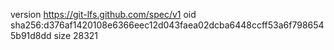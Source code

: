 version https://git-lfs.github.com/spec/v1
oid sha256:d376af1420108e6366eec12d043faea02dcba6448ccff53a6f7986545b91d8dd
size 28321
